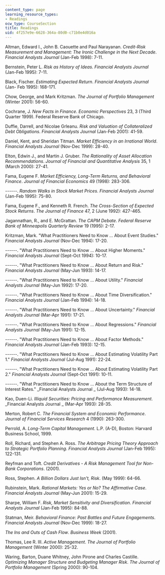 ```yaml
---
content_type: page
learning_resource_types:
- Readings
ocw_type: CourseSection
title: Readings
uid: 4f257e9e-6628-364a-80d0-c71b0e4d016a
---
```


Altman, Edward I., John B. Caouette and Paul Narayanan. _Credit-Risk Measurement and Management: The Ironic Challenge in the Next Decade_. _Financial Analysts Journal_ (Jan-Feb 1998): 7-11.

Bernstein, Peter L. _Risk as History of Ideas_. _Financial Analysts Journal_ (Jan-Feb 1995): 7-11.

Black, Fischer. _Estimating Expected Return_. _Financial Analysts Journal_ (Jan- Feb 1995): 168-171.

Chow, George, and Mark Kritzman. _The Journal of Portfolio Management_ (Winter 2001): 56-60.

Cochrane, J. _New Facts in Finance_. _Economic Perspectives_ 23, 3 (Third Quarter 1999). Federal Reserve Bank of Chicago.

Duffie, Darrell, and Nicolae Grleanu. _Risk and Valuation of Collateralized Debt Obligations_. _Financial Analysts Journal_ (Jan-Feb 2001): 41-59.

Daniel, Kent, and Sheridan Titman. _Market Efficiency in an Irrational World_. _Financial Analysts Journal_ (Nov-Dec 1999): 28-40.

Elton, Edwin J., and Martin J. Gruber. _The Rationality of Asset Allocation Recommendations_. _Journal of Financial and Quantitative Analysis_ 35, 1 (March 2000): 27-41.

Fama, Eugene F. _Market Efficiency, Long-Term Returns, and Behavioral Finance_. _Journal of Financial Economics_ 49 (1998): 283-306.

\------. _Random Walks in Stock Market Prices_. _Financial Analysts Journal_ (Jan-Feb 1995): 75-80.

Fama, Eugene F., and Kenneth R. French. _The Cross-Section of Expected Stock Returns_. _The Journal of Finance_ 47, 2 (June 1992): 427-465.

Jagannathan, R., and E. McGrattan. _The CAPM Debate_. _Federal Reserve Bank of Minneapolis Quarterly Review_ 19 (1995): 2-17.

Kritzman, Mark. "What Practitioners Need to Know ... About Event Studies." _Financial Analysts Journal_ (Nov-Dec 1994): 17-20.

\------. "What Practitioners Need to Know ... About Higher Moments." _Financial Analysts Journal_ (Sept-Oct 1994): 10-17.

\------. "What Practitioners Need to Know ... About Return and Risk." _Financial Analysts Journal_ (May-Jun 1993): 14-17.

\------. "What Practitioners Need to Know ... About Utility." _Financial Analysts Journal_ (May-Jun 1992): 17-20.

\------. "What Practitioners Need to Know ... About Time Diversification." _Financial Analysts Journal_ (Jan-Feb 1994): 14-18.

\------. "What Practitioners Need to Know ... About Uncertainty." _Financial Analysts Journal_ (Mar-Apr 1991): 17-21.

\------. "What Practitioners Need to Know ... About Regressions." _Financial Analysts Journal_ (May-Jun 1991): 12-15.

\------. "What Practitioners Need to Know ... About Factor Methods." _Financial Analysts Journal_ (Jan-Feb 1993): 12-15.

\------. "What Practitioners Need to Know ... About Estimating Volatility Part 1." _Financial Analysts Journal_ (Jul-Aug 1991): 22-24.

\------. "What Practitioners Need to Know ... About Estimating Volatility Part 2." _Financial Analysts Journal_ (Sept-Oct 1991): 10-11.

\------. "What Practitioners Need to Know ... About the Term Structure of Interest Rates." _Financial Analysts Journal _ (Jul-Aug 1993): 14-18.

Kao, Duen-Li. _Illiquid Securities: Pricing and Performance Measurement_. _Financial Analysts Journal _ (Mar-Apr 1993): 28-35.

Merton, Robert C. _The Financial System and Economic Performance_. _Journal of Financial Services Research_ 4 (1990): 263-300.

Perrold, A. _Long-Term Capital Management._ L.P. (A-D), Boston: Harvard Business School, 1999.

Roll, Richard, and Stephen A. Ross. _The Arbitrage Pricing Theory Approach to Strategic Portfolio Planning_. _Financial Analysts Journal_ (Jan-Feb 1995): 122-131.

Reyfman and Toft. _Credit Derivatives - A Risk Management Tool for Non-Bank Corporations_. (2001).

Ross, Stephen. _A Billion Dollars Just Isn't, Risk_. (May 1999): 64-66.

Rubinstein, Mark. _Rational Markets: Yes or No? The Affirmative Case_. _Financial Analysts Journal_ (May-Jun 2001): 15-29.

Sharpe, William F. _Risk, Market Sensitivity and Diversification_. _Financial Analysts Journal_ (Jan-Feb 1995): 84-88.

Statman, Meir. _Behavioral Finance: Past Battles and Future Engagements_. _Financial Analysts Journal_ (Nov-Dec 1999): 18-27.

_The Ins and Outs of Cash Flow_. _Business Week_ (2001).

Thomas, Lee R. III. _Active Management_. _The Journal of Portfolio Management_ (Winter 2000): 25-32.

Waring, Barton, Duane Whitney, John Pirone and Charles Castille. _Optimizing Manager Structure and Budgeting Manager Risk_. _The Journal of Portfolio Management_ (Spring 2000): 90-104.